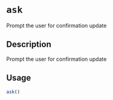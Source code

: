 # `ask`

Prompt the user for confirmation update


## Description

Prompt the user for confirmation update


## Usage

```r
ask()
```


